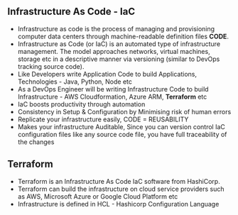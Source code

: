 ## Infrastructure As Code - IaC  

- Infrastructure as code is the process of managing and provisioning computer data centers through machine-readable definition files **CODE**.
- Infrastructure as Code (or IaC) is an automated type of infrastructure management. The model approaches networks, virtual machines, storage etc in a descriptive manner via versioning (similar to DevOps tracking source code).
- Like Developers write Application Code to build Applications, Technologies - Java, Python, Node etc
- As a DevOps Engineer will be writing Infrastructure Code to build Infrastructure - AWS Cloudformation, Azure ARM, **Terraform** etc
- IaC boosts productivity through automation
- Consistency in Setup & Configuration by Minimising risk of human errors
- Replicate your infrastructure easily, CODE = REUSABILITY
- Makes your infrastructure Auditable, Since you can version control IaC configuration files like any source code file, you have full traceability of the changes

## Terraform

- Terraform is an Infrastructure As Code IaC software from HashiCorp.
- Terraform can build the infrastructure on cloud service providers such as AWS, Microsoft Azure or Google Cloud Platform etc
- Infrastructure is defined in HCL - Hashicorp Configuration Language
